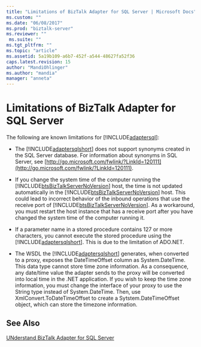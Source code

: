 ```yaml
---
title: "Limitations of BizTalk Adapter for SQL Server | Microsoft Docs"
ms.custom: ""
ms.date: "06/08/2017"
ms.prod: "biztalk-server"
ms.reviewer: ""
 ms.suite: ""
ms.tgt_pltfrm: ""
ms.topic: "article"
ms.assetid: 5a19b109-a6b7-452f-a544-48627fa52f36
caps.latest.revision: 15
author: "MandiOhlinger"
ms.author: "mandia"
manager: "anneta"
---
```

# Limitations of BizTalk Adapter for SQL Server
The following are known limitations for [!INCLUDE[adaptersql](../../includes/adaptersql-md.md)]:  
  
-   The [!INCLUDE[adaptersqlshort](../../includes/adaptersqlshort-md.md)] does not support synonyms created in the SQL Server database. For information about synonyms in SQL Server, see [http://go.microsoft.com/fwlink/?LinkId=120111](http://go.microsoft.com/fwlink/?LinkId=120111).  
  
-   If you change the system time of the computer running the [!INCLUDE[btsBizTalkServerNoVersion](../../includes/btsbiztalkservernoversion-md.md)] host, the time is not updated automatically in the [!INCLUDE[btsBizTalkServerNoVersion](../../includes/btsbiztalkservernoversion-md.md)] host. This could lead to incorrect behavior of the inbound operations that use the receive port of [!INCLUDE[btsBizTalkServerNoVersion](../../includes/btsbiztalkservernoversion-md.md)]. As a workaround, you must restart the host instance that has a receive port after you have changed the system time of the computer running it.  
  
-   If a parameter name in a stored procedure contains 127 or more characters, you cannot execute the stored procedure using the [!INCLUDE[adaptersqlshort](../../includes/adaptersqlshort-md.md)]. This is due to the limitation of ADO.NET.  
  
-   The WSDL the [!INCLUDE[adaptersqlshort](../../includes/adaptersqlshort-md.md)] generates, when converted to a proxy, exposes the DateTimeOffset column as System.DateTime. This data type cannot store time zone information. As a consequence, any date/time value the adapter sends to the proxy will be converted into local time in the .NET application. If you wish to keep the time zone information, you must change the interface of your proxy to use the String type instead of System.DateTime. Then, use XmlConvert.ToDateTimeOffset to create a Sytstem.DateTimeOffset object, which can store the timezone information.  
  
## See Also  
 [UNderstand BizTalk Adapter for SQL Server](../../adapters-and-accelerators/adapter-sql/understand-biztalk-adapter-for-sql-server.md)